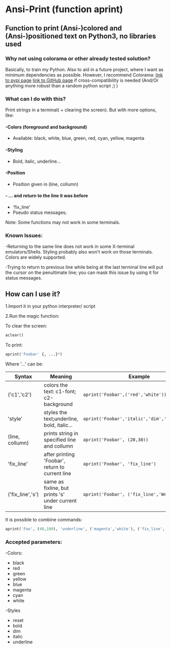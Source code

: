 # Ansi-Print (function aprint)
## Function to print (Ansi-)colored and (Ansi-)positioned text on Python3, no libraries used

### Why not using colorama or other already tested solution?
Basically, to train my Python. Also to aid in a future project, where I want as minimum dependencies as possible.
However, I recommend Colorama: [link to pypi page](https://pypi.python.org/pypi/colorama) [link to GitHub page](https://github.com/tartley/colorama) if cross-compatibility is needed
(And/Or anything more robust than a random python script ;) )

### What can I do with this?

Print strings in a terminal( + clearing the screen). But with more options, like:

#### -Colors (foreground and background)
  * Available: black, white, blue, green, red, cyan, yellow, magenta

#### -Styling
  * Bold, italic, underline...

#### -Position
  * Position given in (line, collumn)

#### - ... and return to the line it was before
  * 'fix_line'
  *  Pseudo status messages;

Note: Some functions may not work in some terminals.

### Known Issues:
-Returning to the same line does not work in some X-terminal emulators/Shells. Styling probably also won't work on those terminals. Colors are widely supported.

-Trying to return to previous line while being at the last terminal line will put the cursor on the penultimate line; you can mask this issue by using it for status messages. 

## How can I use it?

1.Import it in your python interpreter/ script

2.Run the magic function:

To clear the screen:
```python
aclear()
```

To print:
```python
aprint('Foobar' {, ...}*)
```

Where '...' can be:

|Syntax            |Meaning                                            |Example                                      |
|------------------|---------------------------------------------------|---------------------------------------------|
|('c1','c2')       |colors the text: c1-font; c2-background            |`aprint('Foobar',('red','white'))           `|
|'style'           |styles the text;underline, bold, italic...         |`aprint('Foobar','italic','dim','underline')`|
|(line, collumn)   |prints string in specified line and collumn        |`aprint('Foobar', (20,30))                  `|
|'fix_line'        |after printing 'Foobar', return to current line    |`aprint('Foobar', 'fix_line')               `|
|('fix_line','s')  |same as fixline, but prints 's' under current line |`aprint('Foobar', ('fix_line','Written'))   `|

It is possible to combine commands:

```python
aprint('Foo', (40,100), 'underline', ('magenta','white'), ('fix_line','Bar') ,'bold')
```

### Accepted parameters:

-Colors:

  * black
  * red
  * green
  * yellow
  * blue
  * magenta
  * cyan
  * white

-Styles

  * reset
  * bold
  * dim
  * italic
  * underline
